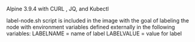 Alpine 3.9.4 with CURL , JQ, and Kubectl


label-node.sh script is included in the image with the goal of labeling the node
with environment variables defined externally in the following variables:
LABELNAME = name of label
LABELVALUE = value for label
